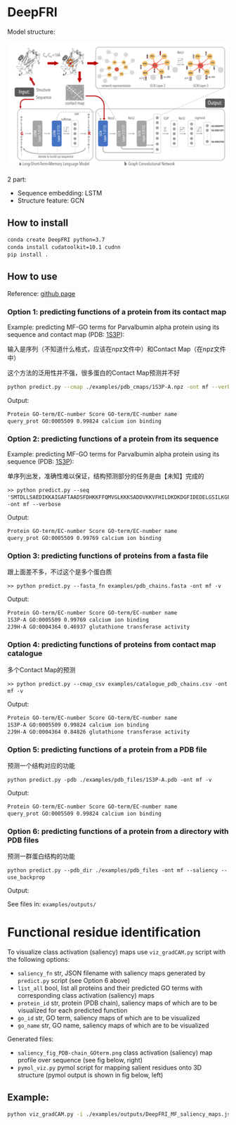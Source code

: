 # DeepFRI

Model structure:

![image-20210816161853108](.\DeepFRI.assets\image-20210816161853108.png)

2 part: 

- Sequence embedding: LSTM
- Structure feature: GCN



## How to install

```bash
conda create DeepFRI python=3.7
conda install cudatoolkit=10.1 cudnn
pip install .
```





## How to use

Reference: [github page](https://github.com/flatironinstitute/DeepFRI)

### Option 1: predicting functions of a protein from its contact map

Example: predicting MF-GO terms for Parvalbumin alpha protein using its sequence and contact map (PDB: [1S3P](https://www.rcsb.org/structure/1S3P)):

输入是序列（不知道什么格式，应该在npz文件中）和Contact Map（在npz文件中）

这个方法的泛用性并不强，很多蛋白的Contact Map预测并不好

```bash
python predict.py --cmap ./examples/pdb_cmaps/1S3P-A.npz -ont mf --verbose
```

Output:

```
Protein GO-term/EC-number Score GO-term/EC-number name
query_prot GO:0005509 0.99824 calcium ion binding
```

### Option 2: predicting functions of a protein from its sequence

Example: predicting MF-GO terms for Parvalbumin alpha protein using its sequence (PDB: [1S3P](https://www.rcsb.org/structure/1S3P)):

单序列出发，准确性难以保证，结构预测部分的任务是由【未知】完成的

```
>> python predict.py --seq 'SMTDLLSAEDIKKAIGAFTAADSFDHKKFFQMVGLKKKSADDVKKVFHILDKDKDGFIDEDELGSILKGFSSDARDLSAKETKTLMAAGDKDGDGKIGVEEFSTLVAES' -ont mf --verbose
```

Output:

```
Protein GO-term/EC-number Score GO-term/EC-number name
query_prot GO:0005509 0.99769 calcium ion binding
```

### Option 3: predicting functions of proteins from a fasta file

跟上面差不多，不过这个是多个蛋白质

```
>> python predict.py --fasta_fn examples/pdb_chains.fasta -ont mf -v
```

Output:

```
Protein GO-term/EC-number Score GO-term/EC-number name
1S3P-A GO:0005509 0.99769 calcium ion binding
2J9H-A GO:0004364 0.46937 glutathione transferase activity
```

### Option 4: predicting functions of proteins from contact map catalogue

多个Contact Map的预测

```
>> python predict.py --cmap_csv examples/catalogue_pdb_chains.csv -ont mf -v
```

Output:

```
Protein GO-term/EC-number Score GO-term/EC-number name
1S3P-A GO:0005509 0.99824 calcium ion binding
2J9H-A GO:0004364 0.84826 glutathione transferase activity
```

### Option 5: predicting functions of a protein from a PDB file

预测一个结构对应的功能

```
python predict.py -pdb ./examples/pdb_files/1S3P-A.pdb -ont mf -v
```

Output:

```
Protein GO-term/EC-number Score GO-term/EC-number name
query_prot GO:0005509 0.99824 calcium ion binding
```

### Option 6: predicting functions of a protein from a directory with PDB files

预测一群蛋白结构的功能

```
python predict.py --pdb_dir ./examples/pdb_files -ont mf --saliency --use_backprop
```

Output:

See files in: `examples/outputs/`



# Functional residue identification

To visualize class activation (saliency) maps use `viz_gradCAM.py` script with the following options:

- `saliency_fn` str, JSON filename with saliency maps generated by `predict.py` script (see Option 6 above)
- `list_all` bool, list all proteins and their predicted GO terms with corresponding class activation (saliency) maps
- `protein_id` str, protein (PDB chain), saliency maps of which are to be visualized for each predicted function
- `go_id` str, GO term, saliency maps of which are to be visualized
- `go_name` str, GO name, saliency maps of which are to be visualized

Generated files:

- `saliency_fig_PDB-chain_GOterm.png` class activation (saliency) map profile over sequence (see fig below, right)
- `pymol_viz.py` pymol script for mapping salient residues onto 3D structure (pymol output is shown in fig below, left)

## Example:

```bash
python viz_gradCAM.py -i ./examples/outputs/DeepFRI_MF_saliency_maps.json -p 1S3P-A -go GO:0005509
```

### 





